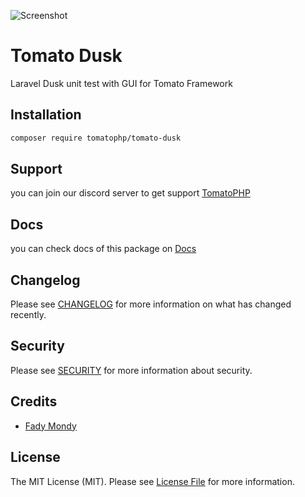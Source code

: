 ![Screenshot](https://github.com/tomatophp/tomato-dusk/blob/master/art/screenshot.png)

# Tomato Dusk

Laravel Dusk unit test with GUI for Tomato Framework

## Installation

```bash
composer require tomatophp/tomato-dusk
```

## Support

you can join our discord server to get support [TomatoPHP](https://discord.gg/VZc8nBJ3ZU)

## Docs

you can check docs of this package on [Docs](https://docs.tomatophp.com/plugins/tomato-dusk)

## Changelog

Please see [CHANGELOG](CHANGELOG.md) for more information on what has changed recently.

## Security

Please see [SECURITY](SECURITY.md) for more information about security.

## Credits

- [Fady Mondy](https://www.github.com/3x1io)

## License

The MIT License (MIT). Please see [License File](LICENSE.md) for more information.
